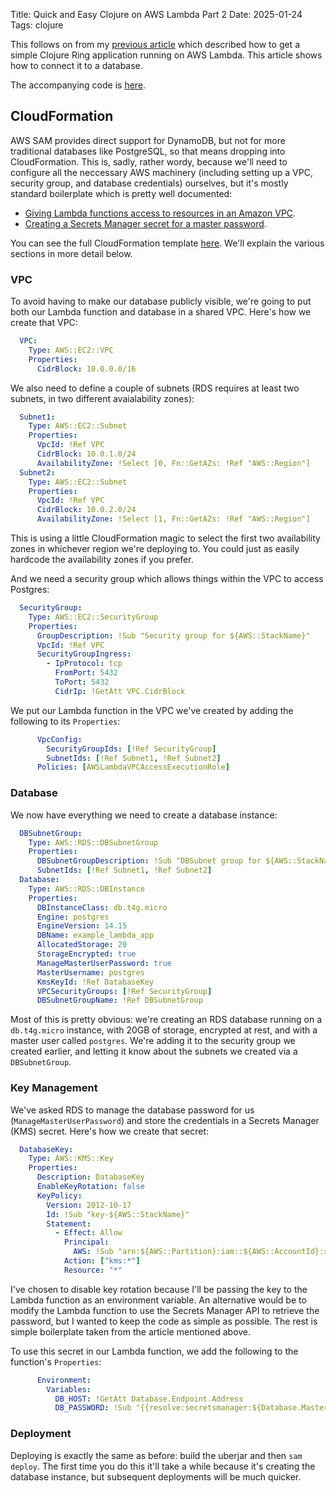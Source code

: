 Title: Quick and Easy Clojure on AWS Lambda Part 2
Date: 2025-01-24
Tags: clojure

This follows on from my [previous article](lambda1.html) which described how to get a simple Clojure Ring application running on AWS Lambda. This article shows how to connect it to a database.

The accompanying code is [here](https://github.com/paulbutcher/example-lambda-app2).

## CloudFormation

AWS SAM provides direct support for DynamoDB, but not for more traditional databases like PostgreSQL, so that means dropping into CloudFormation. This is, sadly, rather wordy, because we'll need to configure all the neccessary AWS machinery (including setting up a VPC, security group, and database credentials) ourselves, but it's mostly standard boilerplate which is pretty well documented:

* [Giving Lambda functions access to resources in an Amazon VPC](https://docs.aws.amazon.com/lambda/latest/dg/configuration-vpc.html).
* [Creating a Secrets Manager secret for a master password](https://docs.aws.amazon.com/AWSCloudFormation/latest/UserGuide/aws-resource-rds-dbinstance.html#aws-resource-rds-dbinstance--examples--Creating_a_Secrets_Manager_secret_for_a_master_password).

You can see the full CloudFormation template [here](https://github.com/paulbutcher/example-lambda-app2/blob/main/template.yaml). We'll explain the various sections in more detail below.

### VPC

To avoid having to make our database publicly visible, we're going to put both our Lambda function and database in a shared VPC. Here's how we create that VPC:

```yaml
  VPC:
    Type: AWS::EC2::VPC
    Properties:
      CidrBlock: 10.0.0.0/16
```

We also need to define a couple of subnets (RDS requires at least two subnets, in two different avaialability zones):

```yaml
  Subnet1:
    Type: AWS::EC2::Subnet
    Properties:
      VpcId: !Ref VPC
      CidrBlock: 10.0.1.0/24
      AvailabilityZone: !Select [0, Fn::GetAZs: !Ref "AWS::Region"]
  Subnet2:
    Type: AWS::EC2::Subnet
    Properties:
      VpcId: !Ref VPC
      CidrBlock: 10.0.2.0/24
      AvailabilityZone: !Select [1, Fn::GetAZs: !Ref "AWS::Region"]
```

This is using a little CloudFormation magic to select the first two availability zones in whichever region we're deploying to. You could just as easily hardcode the availability zones if you prefer.

And we need a security group which allows things within the VPC to access Postgres:

```yaml
  SecurityGroup:
    Type: AWS::EC2::SecurityGroup
    Properties:
      GroupDescription: !Sub "Security group for ${AWS::StackName}"
      VpcId: !Ref VPC
      SecurityGroupIngress:
        - IpProtocol: tcp
          FromPort: 5432
          ToPort: 5432
          CidrIp: !GetAtt VPC.CidrBlock
```

We put our Lambda function in the VPC we've created by adding the following to its `Properties`:

```yaml
      VpcConfig:
        SecurityGroupIds: [!Ref SecurityGroup]
        SubnetIds: [!Ref Subnet1, !Ref Subnet2]
      Policies: [AWSLambdaVPCAccessExecutionRole]
```

### Database

We now have everything we need to create a database instance:

```yaml
  DBSubnetGroup:
    Type: AWS::RDS::DBSubnetGroup
    Properties:
      DBSubnetGroupDescription: !Sub "DBSubnet group for ${AWS::StackName}"
      SubnetIds: [!Ref Subnet1, !Ref Subnet2]
  Database:
    Type: AWS::RDS::DBInstance
    Properties:
      DBInstanceClass: db.t4g.micro
      Engine: postgres
      EngineVersion: 14.15
      DBName: example_lambda_app
      AllocatedStorage: 20
      StorageEncrypted: true
      ManageMasterUserPassword: true
      MasterUsername: postgres
      KmsKeyId: !Ref DatabaseKey
      VPCSecurityGroups: [!Ref SecurityGroup]
      DBSubnetGroupName: !Ref DBSubnetGroup
```

Most of this is pretty obvious: we're creating an RDS database running on a `db.t4g.micro` instance, with 20GB of storage, encrypted at rest, and with a master user called `postgres`. We're adding it to the security group we created earlier, and letting it know about the subnets we created via a `DBSubnetGroup`.

### Key Management

We've asked RDS to manage the database password for us (`ManageMasterUserPassword`) and store the credentials in a Secrets Manager (KMS) secret. Here's how we create that secret:

```yaml
  DatabaseKey:
    Type: AWS::KMS::Key
    Properties:
      Description: DatabaseKey
      EnableKeyRotation: false
      KeyPolicy:
        Version: 2012-10-17
        Id: !Sub "key-${AWS::StackName}"
        Statement:
          - Effect: Allow
            Principal:
              AWS: !Sub "arn:${AWS::Partition}:iam::${AWS::AccountId}:root"
            Action: ["kms:*"]
            Resource: "*"
```

I've chosen to disable key rotation because I'll be passing the key to the Lambda function as an environment variable. An alternative would be to modify the Lambda function to use the Secrets Manager API to retrieve the password, but I wanted to keep the code as simple as possible. The rest is simple boilerplate taken from the article mentioned above.

To use this secret in our Lambda function, we add the following to the function's `Properties`:

```yaml
      Environment:
        Variables:
          DB_HOST: !GetAtt Database.Endpoint.Address
          DB_PASSWORD: !Sub "{{resolve:secretsmanager:${Database.MasterUserSecret.SecretArn}:SecretString:password}}"
```

### Deployment

Deploying is exactly the same as before: build the uberjar and then `sam deploy`. The first time you do this it'll take a while because it's creating the database instance, but subsequent deployments will be much quicker.
